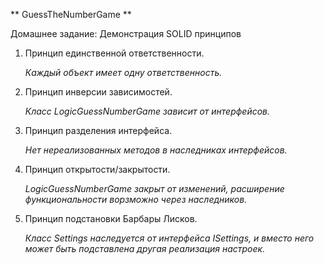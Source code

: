 ** GuessTheNumberGame **

Домашнее задание: Демонстрация SOLID принципов

1. Принцип единственной ответственности.
   
   _Каждый объект имеет одну ответственность._

   
3. Принцип инверсии зависимостей.

   
   _Класс LogicGuessNumberGame зависит от интерфейсов._

   
5. Принцип разделения интерфейса.

   
   _Нет нереализованных методов в наследниках интерфейсов._

   
7. Принцип открытости/закрытости.

   
   _LogicGuessNumberGame закрыт от изменений, расширение функциональности ворзможно через наследников._

   
9. Принцип подстановки Барбары Лисков.

    
   _Класс Settings наследуется от интерфейса ISettings, и вместо него может быть подставлена другая реализация настроек._
